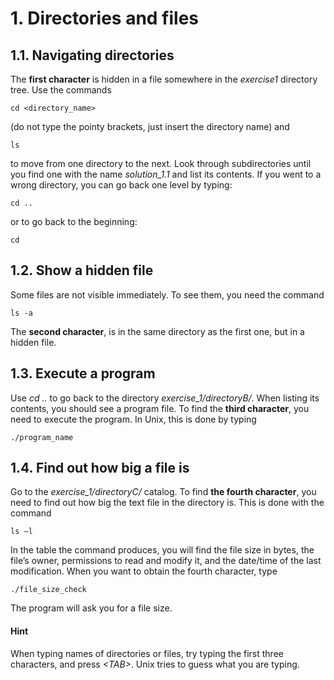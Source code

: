 
# 1. Directories and files

## 1.1. Navigating directories
The **first character** is hidden in a file somewhere in the *exercise1* directory tree. Use the commands

    cd <directory_name>

(do not type the pointy brackets, just insert the directory name) and

    ls

to move from one directory to the next. Look through subdirectories until you find one with the name *solution_1.1* and list its contents. If you went to a wrong directory, you can go back one level by typing:

    cd ..

or to go back to the beginning:

    cd



## 1.2. Show a hidden file
Some files are not visible immediately. To see them, you need the command

    ls -a

The **second character**, is in the same directory as the first one, but in a hidden file.

## 1.3. Execute a program
Use *cd ..* to go back to the directory *exercise_1/directoryB/*. When listing its contents, you should see a program file. To find the **third character**, you need to execute the program. In Unix, this is done by typing

    ./program_name

## 1.4. Find out how big a file is

Go to the *exercise_1/directoryC/* catalog. To find **the fourth character**, you need to find out how big the text file in the directory is. This is done with the command

    ls –l

In the table the command produces, you will find the file size in bytes, the file’s owner, permissions to read and modify it, and the date/time of the last modification. When you want to obtain the fourth character, type 

    ./file_size_check

The program will ask you for a file size.

#### Hint
When typing names of directories or files, try typing the first three characters, and press *&lt;TAB&gt;*. Unix tries to guess what you are typing.
